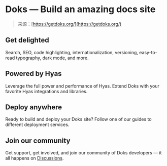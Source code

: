 <!--yml
category: 未分类
date: 2024-05-27 14:37:56
-->

# Doks — Build an amazing docs site

> 来源：[https://getdoks.org/](https://getdoks.org/)

## Get delighted

Search, SEO, code highlighting, internationalization, versioning, easy-to-read typography, dark mode, and more.

## Powered by Hyas

Leverage the full power and performance of Hyas. Extend Doks with your favorite Hyas integrations and libraries.

## Deploy anywhere

Ready to build and deploy your Doks site? Follow one of our guides to different deployment services.

## Join our community

Get support, get involved, and join our community of Doks developers — it all happens on [Discussions](https://github.com/gethyas/doks/discussions).